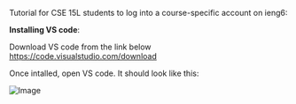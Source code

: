 Tutorial for CSE 15L students to log into a course-specific account on ieng6:

  **Installing VS code**:
  
  Download VS code from the link below
  https://code.visualstudio.com/download
  
  Once intalled, open VS code. It should look like this:
  
  ![Image](VSCODE.jpg)
    
   
